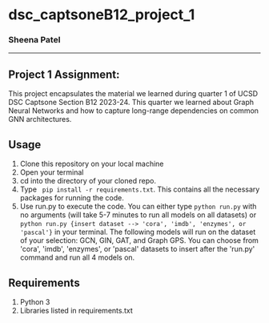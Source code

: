 # dsc_captsoneB12_project_1
### Sheena Patel
________________________________________

## Project 1 Assignment:
This project encapsulates the material we learned during quarter 1 of UCSD DSC Captsone Section B12 2023-24. This quarter we learned about Graph Neural Networks and how to capture long-range dependencies on common GNN architectures. 

## Usage
1. Clone this repository on your local machine
2. Open your terminal
3. cd into the directory of your cloned repo. 
4. Type  ``` pip install -r requirements.txt```. This contains all the necessary packages for running the code.
5. Use run.py to execute the code. You can either type ```python run.py``` with no arguments (will take 5-7 minutes to run all models on all datasets) or ```python run.py {insert dataset --> 'cora', 'imdb', 'enzymes', or 'pascal'}``` in your terminal. The following models will run on the dataset of your selection: GCN, GIN, GAT, and Graph GPS. You can choose from 'cora', 'imdb', 'enzymes', or 'pascal' datasets to insert after the 'run.py' command and run all 4 models on.


## Requirements
1) Python 3
2) Libraries listed in requirements.txt

